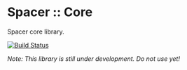 # Spacer :: Core

Spacer core library.

[![Build Status](https://travis-ci.org/lucas-bremond/spacer-core.svg?branch=master)](https://travis-ci.org/lucas-bremond/spacer-core)

*Note: This library is still under development. Do not use yet!*